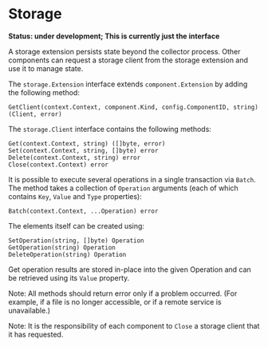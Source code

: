 # Storage

**Status: under development; This is currently just the interface**

A storage extension persists state beyond the collector process. Other components can request a storage client from the storage extension and use it to manage state. 

The `storage.Extension` interface extends `component.Extension` by adding the following method:
```
GetClient(context.Context, component.Kind, config.ComponentID, string) (Client, error)
```

The `storage.Client` interface contains the following methods:
```
Get(context.Context, string) ([]byte, error)
Set(context.Context, string, []byte) error
Delete(context.Context, string) error
Close(context.Context) error
```

It is possible to execute several operations in a single transaction via `Batch`. The method takes a collection of
`Operation` arguments (each of which contains `Key`, `Value` and `Type` properties):
```
Batch(context.Context, ...Operation) error
```

The elements itself can be created using:

```
SetOperation(string, []byte) Operation
GetOperation(string) Operation
DeleteOperation(string) Operation
```

Get operation results are stored in-place into the given Operation and can be retrieved using its `Value` property.

Note: All methods should return error only if a problem occurred. (For example, if a file is no longer accessible, or if a remote service is unavailable.)

Note: It is the responsibility of each component to `Close` a storage client that it has requested.
